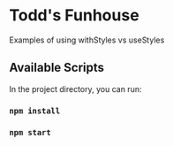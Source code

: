# Todd's Funhouse

Examples of using withStyles vs useStyles

## Available Scripts

In the project directory, you can run:

### `npm install`
### `npm start`
